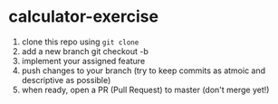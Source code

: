 # calculator-exercise

1. clone this repo using ```git clone``` 
2. add a new branch git checkout -b <branchname>
3. implement your assigned feature 
4. push changes to your branch (try to keep commits as atmoic and descriptive as possible)
5. when ready, open a PR (Pull Request) to master (don't merge yet!)

